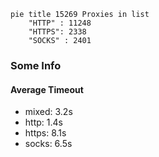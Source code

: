 
```mermaid
pie title 15269 Proxies in list
    "HTTP" : 11248
    "HTTPS": 2338
    "SOCKS" : 2401
```

### Some Info
#### Average Timeout

- mixed: 3.2s
- http: 1.4s
- https: 8.1s
- socks: 6.5s